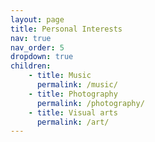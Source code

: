 ```yaml
---
layout: page
title: Personal Interests
nav: true
nav_order: 5
dropdown: true
children:
    - title: Music
      permalink: /music/
    - title: Photography
      permalink: /photography/
    - title: Visual arts
      permalink: /art/
---
```

